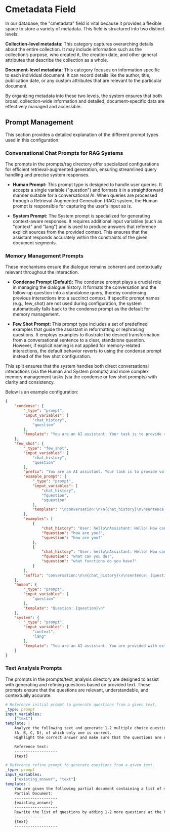 # Cmetadata Field

In our database, the "cmetadata" field is vital because it provides a flexible space to store a variety of metadata. This field is structured into two distinct levels:

**Collection-level metadata:** This category captures overarching details about the entire collection. It may include information such as the collection’s purpose, who created it, the creation date, and other general attributes that describe the collection as a whole.

**Document-level metadata:** This category focuses on information specific to each individual document. It can record details like the author, title, publication date, or any custom attributes that are relevant to the particular document.

By organizing metadata into these two levels, the system ensures that both broad, collection-wide information and detailed, document-specific data are effectively managed and accessible.

## Prompt Management

This section provides a detailed explanation of the different prompt types used in this configuration:

### Conversational Chat Prompts for RAG Systems

The prompts in the prompts/rag directory offer specialized configurations for efficient retrieval-augmented generation, ensuring streamlined query handling and precise system responses.

- **Human Prompt:**
    This prompt type is designed to handle user queries. It accepts a single variable ("question") and formats it in a straightforward manner suitable for a conversational AI. When queries are processed through a Retrieval-Augmented Generation (RAG) system, the Human prompt is responsible for capturing the user's input as is.

- **System Prompt:**
    The System prompt is specialized for generating context-aware responses. It requires additional input variables (such as "context" and "lang") and is used to produce answers that reference explicit sources from the provided context. This ensures that the assistant responds accurately within the constraints of the given document segments.

### Memory Management Prompts

These mechanisms ensure the dialogue remains coherent and contextually relevant throughout the interaction.

- **Condense Prompt (Default):**
    The condense prompt plays a crucial role in managing the dialogue history. It formats the conversation and the follow-up question into a standalone query, thereby condensing previous interactions into a succinct context. If specific prompt names (e.g., few_shot) are not used during configuration, the system automatically falls back to the condense prompt as the default for memory management.

- **Few Shot Prompt:**
    This prompt type includes a set of predefined examples that guide the assistant in reformatting or rephrasing questions. It employs examples to illustrate the desired transformation from a conversational sentence to a clear, standalone question. However, if explicit naming is not applied for memory-related interactions, the default behavior reverts to using the condense prompt instead of the few shot configuration.

This split ensures that the system handles both direct conversational interactions (via the Human and System prompts) and more complex memory management tasks (via the condense or few shot prompts) with clarity and consistency.

Below is an example configuration:

```json
{
    "condense": {
        "_type": "prompt",
        "input_variables": [
            "chat_history",
            "question"
        ],
        "template": "You are an AI assistant. Your task is to provide valuable information and support to users. Given the following conversation and a follow-up question, rephrase the follow-up question as a standalone question. Write in the same language as the follow-up question.\nconversation:\n\n{chat_history}\n\nfollow-up question: {question}\n\nStandalone question:"
    },
    "few_shot": {
        "_type": "few_shot",
        "input_variables": [
            "chat_history",
            "question"
        ],
        "prefix": "You are an AI assistant. Your task is to provide valuable information and support to users. Given the following conversation and a sentence, if the sentence is a question, rephrase it as a standalone question. If not, repeat the sentence without modification. Write in the same language as the sentence.\n",
        "example_prompt": {
            "_type": "prompt",
            "input_variables": [
                "chat_history",
                "fquestion",
                "squestion"
            ],
            "template": "\nconversation:\n\n{chat_history}\n\nsentence: {fquestion}\n\nquestion: {squestion}\n"
        },
        "examples": [
            {
                "chat_history": "User: hello\nAssistant: Hello! How can I help you today?\n",
                "fquestion": "how are you?",
                "squestion": "how are you?"
            },
            {
                "chat_history": "User: hello\nAssistant: Hello! How can I help you today?\n",
                "fquestion": "what can you do?",
                "squestion": "what functions do you have?"
            }
        ],
        "suffix": "conversation:\n\n{chat_history}\n\nsentence: {question}\n\nquestion:"
    },
    "human": {
        "_type": "prompt",
        "input_variables": [
            "question"
        ],
        "template": "Question: {question}\n"
    },
    "system": {
        "_type": "prompt",
        "input_variables": [
            "context",
            "lang"
        ],
        "template": "You are an AI assistant. You are provided with extracted parts of a document along with a question. Provide a conversational answer using only the sources explicitly listed in the context. If the question does not relate to the provided content, state that you are limited to addressing the given information. If you do not know the answer, simply indicate that you don't know.\n\n=========\n{context}\n=========\n\nAnswer in {lang}:"
    }
}
```

### Text Analysis Prompts

The prompts in the prompts/text_analysis directory are designed to assist with generating and refining questions based on provided text. These prompts ensure that the questions are relevant, understandable, and contextually accurate.

```yaml
# Reference initial prompt to generate questions from a given text.
_type: prompt
input_variables:
    ["text"]
template: |
    Analyze the following text and generate 1-2 multiple choice questions, each with four options
    (A, B, C, D), of which only one is correct.
    Highlight the correct answer and make sure that the questions are relevant and understandable.

    Reference text:
    -------------------
    {text}
```

```yaml
# Reference refine prompt to generate questions from a given text.
_type: prompt
input_variables:
    ["existing_answer", "text"]
template: |
    You are given the following partial document containing a list of multiple choice questions:
    Partial Document:
    -------------------
    {existing_answer}
    -------------------
    Rewrite the list of questions by adding 1-2 more questions at the bottom from the context provided below:
    -------------
    {text}
    -------------------
```
